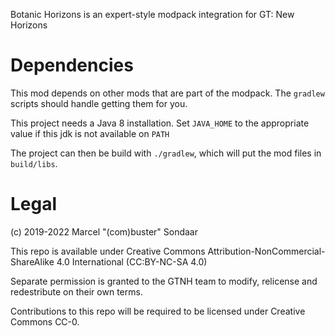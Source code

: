 Botanic Horizons is an expert-style modpack integration for GT: New Horizons

# Dependencies

This mod depends on other mods that are part of the modpack. The `gradlew` scripts should handle getting them for you.

This project needs a Java 8 installation. Set `JAVA_HOME` to the appropriate value if this jdk is not available on `PATH`

The project can then be build with `./gradlew`, which will put the mod files in `build/libs`.

# Legal

(c) 2019-2022 Marcel "(com)buster" Sondaar

This repo is available under Creative Commons Attribution-NonCommercial-ShareAlike 4.0 International (CC:BY-NC-SA 4.0)

Separate permission is granted to the GTNH team to modify, relicense and redestribute on their own terms.

Contributions to this repo will be required to be licensed under Creative Commons CC-0.

